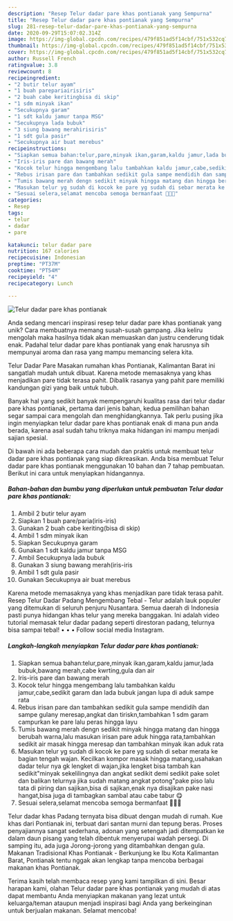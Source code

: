 ```yaml
---
description: "Resep Telur dadar pare khas pontianak yang Sempurna"
title: "Resep Telur dadar pare khas pontianak yang Sempurna"
slug: 281-resep-telur-dadar-pare-khas-pontianak-yang-sempurna
date: 2020-09-29T15:07:02.314Z
image: https://img-global.cpcdn.com/recipes/479f851ad5f14cbf/751x532cq70/telur-dadar-pare-khas-pontianak-foto-resep-utama.jpg
thumbnail: https://img-global.cpcdn.com/recipes/479f851ad5f14cbf/751x532cq70/telur-dadar-pare-khas-pontianak-foto-resep-utama.jpg
cover: https://img-global.cpcdn.com/recipes/479f851ad5f14cbf/751x532cq70/telur-dadar-pare-khas-pontianak-foto-resep-utama.jpg
author: Russell French
ratingvalue: 3.8
reviewcount: 8
recipeingredient:
- "2 butir telur ayam"
- "1 buah parepariairisiris"
- "2 buah cabe keritingbisa di skip"
- "1 sdm minyak ikan"
- "Secukupnya garam"
- "1 sdt kaldu jamur tanpa MSG"
- "Secukupnya lada bubuk"
- "3 siung bawang merahirisiris"
- "1 sdt gula pasir"
- "Secukupnya air buat merebus"
recipeinstructions:
- "Siapkan semua bahan:telur,pare,minyak ikan,garam,kaldu jamur,lada bubuk,bawang merah,cabe kwrting,gula dan air"
- "Iris-iris pare dan bawang merah"
- "Kocok telur hingga mengembang lalu tambahkan kaldu jamur,cabe,sedikit garam dan lada bubuk jangan lupa di aduk sampe rata"
- "Rebus irisan pare dan tambahkan sedikit gula sampe mendidih dan sampe gulany meresap,angkat dan tiriskn,tambahkan 1 sdm garam campurkan ke pare lalu peras hingga layu"
- "Tumis bawang merah dengn sedikit minyak hingga matang dan hingga berubah warna,lalu masukan irisan pare aduk hingga rata,tambahkan sedikit air masak hingga meresap dan tambahkan minyak ikan aduk rata"
- "Masukan telur yg sudah di kocok ke pare yg sudah di sebar merata ke bagian tengah wajan. Kecilkan kompor masak hingga matang,usahakan dadar telur nya gk lengket di wajan,jika lengket bisa tambah kan sedikit&#34;minyak sekelilingnya dan angkat sedikit demi sedikit pake solet dan balikan telurnya jika sudah matang angkat potong&#34;pake piso lalu tata di piring dan sajikan,bisa di sajikan,enak nya disajikan pake nasi hangat,bisa juga di tambagkan sambal atau cabe tabur 😋"
- "Sesuai selera,selamat mencoba semoga bermanfaat 🌹🤗😊"
categories:
- Resep
tags:
- telur
- dadar
- pare

katakunci: telur dadar pare 
nutrition: 167 calories
recipecuisine: Indonesian
preptime: "PT37M"
cooktime: "PT54M"
recipeyield: "4"
recipecategory: Lunch

---
```



![Telur dadar pare khas pontianak](https://img-global.cpcdn.com/recipes/479f851ad5f14cbf/751x532cq70/telur-dadar-pare-khas-pontianak-foto-resep-utama.jpg)

Anda sedang mencari inspirasi resep telur dadar pare khas pontianak yang unik? Cara membuatnya memang susah-susah gampang. Jika keliru mengolah maka hasilnya tidak akan memuaskan dan justru cenderung tidak enak. Padahal telur dadar pare khas pontianak yang enak harusnya sih mempunyai aroma dan rasa yang mampu memancing selera kita.

Telur Dadar Pare Masakan rumahan khas Pontianak, Kalimantan Barat ini sangatlah mudah untuk dibuat. Karena metode memasaknya yang khas menjadikan pare tidak terasa pahit. Dibalik rasanya yang pahit pare memiliki kandungan gizi yang baik untuk tubuh.

Banyak hal yang sedikit banyak mempengaruhi kualitas rasa dari telur dadar pare khas pontianak, pertama dari jenis bahan, kedua pemilihan bahan segar sampai cara mengolah dan menghidangkannya. Tak perlu pusing jika ingin menyiapkan telur dadar pare khas pontianak enak di mana pun anda berada, karena asal sudah tahu triknya maka hidangan ini mampu menjadi sajian spesial.


Di bawah ini ada beberapa cara mudah dan praktis untuk membuat telur dadar pare khas pontianak yang siap dikreasikan. Anda bisa membuat Telur dadar pare khas pontianak menggunakan 10 bahan dan 7 tahap pembuatan. Berikut ini cara untuk menyiapkan hidangannya.

<!--inarticleads1-->

##### Bahan-bahan dan bumbu yang diperlukan untuk pembuatan Telur dadar pare khas pontianak:

1. Ambil 2 butir telur ayam
1. Siapkan 1 buah pare/paria(iris-iris)
1. Gunakan 2 buah cabe keriting(bisa di skip)
1. Ambil 1 sdm minyak ikan
1. Siapkan Secukupnya garam
1. Gunakan 1 sdt kaldu jamur tanpa MSG
1. Ambil Secukupnya lada bubuk
1. Gunakan 3 siung bawang merah(iris-iris
1. Ambil 1 sdt gula pasir
1. Gunakan Secukupnya air buat merebus


Karena metode memasaknya yang khas menjadikan pare tidak terasa pahit. Resep Telur Dadar Padang Mengembang Tebal - Telur adalah lauk populer yang ditemukan di seluruh penjuru Nusantara. Semua daerah di Indonesia pasti punya hidangan khas telur yang mereka banggakan. Ini adalah video tutorial memasak telur dadar padang seperti direstoran padang, telurnya bisa sampai tebal! • • • Follow social media Instagram. 

<!--inarticleads2-->

##### Langkah-langkah menyiapkan Telur dadar pare khas pontianak:

1. Siapkan semua bahan:telur,pare,minyak ikan,garam,kaldu jamur,lada bubuk,bawang merah,cabe kwrting,gula dan air
1. Iris-iris pare dan bawang merah
1. Kocok telur hingga mengembang lalu tambahkan kaldu jamur,cabe,sedikit garam dan lada bubuk jangan lupa di aduk sampe rata
1. Rebus irisan pare dan tambahkan sedikit gula sampe mendidih dan sampe gulany meresap,angkat dan tiriskn,tambahkan 1 sdm garam campurkan ke pare lalu peras hingga layu
1. Tumis bawang merah dengn sedikit minyak hingga matang dan hingga berubah warna,lalu masukan irisan pare aduk hingga rata,tambahkan sedikit air masak hingga meresap dan tambahkan minyak ikan aduk rata
1. Masukan telur yg sudah di kocok ke pare yg sudah di sebar merata ke bagian tengah wajan. Kecilkan kompor masak hingga matang,usahakan dadar telur nya gk lengket di wajan,jika lengket bisa tambah kan sedikit&#34;minyak sekelilingnya dan angkat sedikit demi sedikit pake solet dan balikan telurnya jika sudah matang angkat potong&#34;pake piso lalu tata di piring dan sajikan,bisa di sajikan,enak nya disajikan pake nasi hangat,bisa juga di tambagkan sambal atau cabe tabur 😋
1. Sesuai selera,selamat mencoba semoga bermanfaat 🌹🤗😊


Telur dadar khas Padang ternyata bisa dibuat dengan mudah di rumah. Kue khas dari Pontianak ini, terbuat dari santan murni dan tepung beras. Proses penyajiannya sangat sederhana, adonan yang setengah jadi ditempatkan ke dalam daun pisang yang telah dibentuk menyerupai wadah persegi. Di samping itu, ada juga Jorong-jorong yang ditambahkan dengan gula. Makanan Tradisional Khas Pontianak - Berkunjung ke Ibu Kota Kalimantan Barat, Pontianak tentu nggak akan lengkap tanpa mencoba berbagai makanan khas Pontianak. 

Terima kasih telah membaca resep yang kami tampilkan di sini. Besar harapan kami, olahan Telur dadar pare khas pontianak yang mudah di atas dapat membantu Anda menyiapkan makanan yang lezat untuk keluarga/teman ataupun menjadi inspirasi bagi Anda yang berkeinginan untuk berjualan makanan. Selamat mencoba!
